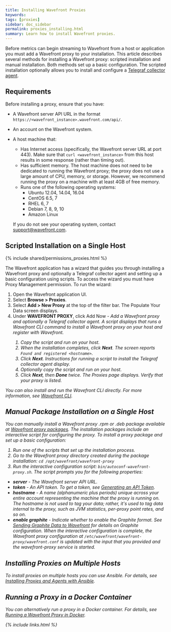 ```yaml
---
title: Installing Wavefront Proxies
keywords:
tags: [proxies]
sidebar: doc_sidebar
permalink: proxies_installing.html
summary: Learn how to install Wavefront proxies.
---
```

Before metrics can begin streaming to Wavefront from a host or application you must add a Wavefront proxy to your installation. This article describes several methods for installing a Wavefront proxy: scripted installation and manual installation. Both methods set up a basic configuration. The scripted installation optionally allows you to install and configure a [Telegraf collector agent](integrations_telegraf).
 
## Requirements

Before installing a proxy, ensure that you have:

- A Wavefront server API URL in the format `https://<wavefront_instance>.wavefront.com/api/`.
- An account on the Wavefront system.
- A host machine that:
  - Has Internet access (specifically, the Wavefront server URL at port 443). Make sure that `curl <wavefront_instance>` from this host results in some response (rather than timing out).
  - Has sufficient memory.  The host machine does not need to be dedicated to running the Wavefront proxy; the proxy does not use a large amount of CPU, memory, or storage. However, we  recommend running the proxy on a machine with at least 4GB of free memory.
  - Runs one of the following operating systems:
    - Ubuntu 12.04, 14.04, 16.04
    - CentOS 6.5, 7
    - RHEL 6, 7
    - Debian 7, 8, 9, 10
    - Amazon Linux

  If you do not see your operating system, contact [support@wavefront.com](mailto:support.wavefront.com).

## Scripted Installation on a Single Host

{% include shared/permissions_proxies.html %}

The Wavefront application has a wizard that guides you through installing a Wavefront proxy and optionally a Telegraf collector agent and setting up a basic configuration using scripts. To access the wizard you must have Proxy Management permission. To run the wizard:

1. Open the Wavefront application UI.
1. Select **Browse > Proxies**.
1. Select **Add > New Proxy** at the top of the filter bar. The Populate Your Data screen displays.
1. Under **WAVEFRONT PROXY**, click Add Now <i class="fa fa-arrow-right"/> - Add a Wavefront proxy and optionally a Telegraf collector agent. A script displays that runs a Wavefront CLI command to install a Wavefront proxy on your host and register with Wavefront.
    1. Copy the script and run on your host.
    1. When the installation completes, click **Next**. The screen reports `Found and registered <hostname>`.
    1. Click **Next**. Instructions for running a script to install the Telegraf collector agent display.
    1. Optionally copy the script and run on your host.
    1. Click **Next**, then **Done** twice. The Proxies page displays. Verify that your proxy is listed.

You can also install and run the Wavefront CLI directly. For more information, see [Wavefront CLI](wavefront_cli).

## Manual Package Installation on a Single Host
You can manually install a Wavefront proxy .rpm or .deb package available at [Wavefront proxy packages](https://packagecloud.io/wavefront/proxy). The installation packages include an interactive script for configuring the proxy. To install a proxy package and set up a basic configuration:

1. Run one of the scripts that set up the installation process.
1. Go to the Wavefront proxy directory created during the package installation: `cd /opt/wavefront/wavefront-proxy`
1. Run the interactive configuration script: `bin/autoconf-wavefront-proxy.sh`. The script prompts you for the following properties:
  - **server** - The Wavefront server API URL.
  - **token** - An API token. To get a token, see [Generating an API Token](wavefront_api#generating-an-api-token).
  - **hostname** - A name (alphanumeric plus periods) unique across your entire account representing the machine that the proxy is running on. The hostname is not used to tag your data; rather, it's used to tag data internal to the proxy, such as JVM statistics, per-proxy point rates, and so on.
  - **enable graphite** - Indicate whether to enable the Graphite format. See [Sending Graphite Data to Wavefront]() for details on Graphite configuration.
When the interactive configuration is complete, the Wavefront proxy configuration at `/etc/wavefront/wavefront-proxy/wavefront.conf` is updated with the input that you provided and the wavefront-proxy service is started.

## Installing Proxies on Multiple Hosts
To install proxies on multiple hosts you can use Ansible. For details, see [Installing Proxies and Agents with Ansible](proxies_installing_ansible).

## Running a Proxy in a Docker Container
You can alternatively run a proxy in a Docker container. For details, see [Running a Wavefront Proxy in Docker](proxies_running_docker).

{% include links.html %}
